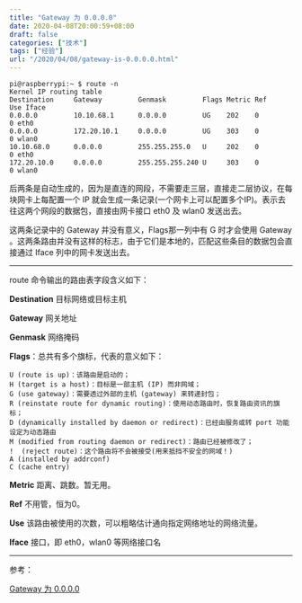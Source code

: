 ```yaml
---
title: "Gateway 为 0.0.0.0"
date: 2020-04-08T20:00:59+08:00
draft: false
categories: ["技术"]
tags: ["经验"]
url: "/2020/04/08/gateway-is-0.0.0.0.html"
---
```


```
pi@raspberrypi:~ $ route -n
Kernel IP routing table
Destination     Gateway         Genmask         Flags Metric Ref    Use Iface
0.0.0.0         10.10.68.1      0.0.0.0         UG    202    0        0 eth0
0.0.0.0         172.20.10.1     0.0.0.0         UG    303    0        0 wlan0
10.10.68.0      0.0.0.0         255.255.255.0   U     202    0        0 eth0
172.20.10.0     0.0.0.0         255.255.255.240 U     303    0        0 wlan0
```

后两条是自动生成的，因为是直连的网段，不需要走三层，直接走二层协议，在每块网卡上每配置一个 IP 就会生成一条记录(一个网卡上可以配置多个IP)。表示去往这两个网段的数据包，直接由网卡接口 eth0 及 wlan0 发送出去。

这两条记录中的 Gateway 并没有意义，Flags那一列中有 G 时才会使用 Gateway 。这两条路由并没有这样的标志，由于它们是本地的，匹配这些条目的数据包会直接通过 Iface 列中的网卡发送出去。



---
route 命令输出的路由表字段含义如下：  

**Destination** 目标网络或目标主机

**Gateway** 网关地址

**Genmask** 网络掩码

**Flags**：总共有多个旗标，代表的意义如下：

```
U (route is up)：该路由是启动的；
H (target is a host)：目标是一部主机 (IP) 而非网域；
G (use gateway)：需要透过外部的主机 (gateway) 来转递封包；
R (reinstate route for dynamic routing)：使用动态路由时，恢复路由资讯的旗标；
D (dynamically installed by daemon or redirect)：已经由服务或转 port 功能设定为动态路由
M (modified from routing daemon or redirect)：路由已经被修改了； 
!  (reject route)：这个路由将不会被接受(用来抵挡不安全的网域！)
A (installed by addrconf)
C (cache entry)
```



**Metric** 距离、跳数。暂无用。



**Ref**   不用管，恒为0。



**Use**    该路由被使用的次数，可以粗略估计通向指定网络地址的网络流量。



**Iface** 接口，即 eth0，wlan0 等网络接口名 

---

参考：

[Gateway 为 0.0.0.0](https://blog.csdn.net/qq_39642794/article/details/102775620)